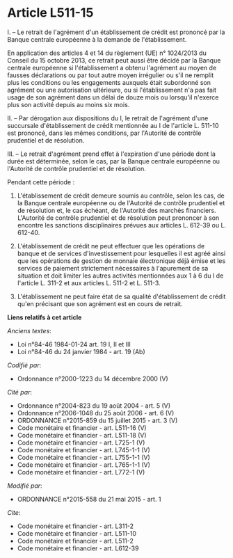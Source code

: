 # Article L511-15

I. – Le retrait de l'agrément d'un établissement de crédit est prononcé par la Banque centrale européenne à la demande de
l'établissement.

En application des articles 4 et 14 du règlement (UE) n° 1024/2013 du Conseil du 15 octobre 2013, ce retrait peut aussi être
décidé par la Banque centrale européenne si l'établissement a obtenu l'agrément au moyen de fausses déclarations ou par tout
autre moyen irrégulier ou s'il ne remplit plus les conditions ou les engagements auxquels était subordonné son agrément ou
une autorisation ultérieure, ou si l'établissement n'a pas fait usage de son agrément dans un délai de douze mois ou
lorsqu'il n'exerce plus son activité depuis au moins six mois.

II. – Par dérogation aux dispositions du I, le retrait de l'agrément d'une succursale d'établissement de crédit mentionnée au
I de l'article L. 511-10 est prononcé, dans les mêmes conditions, par l'Autorité de contrôle prudentiel et de résolution.

III. – Le retrait d'agrément prend effet à l'expiration d'une période dont la durée est déterminée, selon le cas, par la
Banque centrale européenne ou l'Autorité de contrôle prudentiel et de résolution.

Pendant cette période :

1. L'établissement de crédit demeure soumis au contrôle, selon les cas, de la Banque centrale européenne ou de l'Autorité de
contrôle prudentiel et de résolution et, le cas échéant, de l'Autorité des marchés financiers. L'Autorité de contrôle
prudentiel et de résolution peut prononcer à son encontre les sanctions disciplinaires prévues aux articles L. 612-39 ou L.
612-40.

2. L'établissement de crédit ne peut effectuer que les opérations de banque et de services d'investissement pour lesquelles
il est agréé ainsi que les opérations de gestion de monnaie électronique déjà émise et les services de paiement strictement
nécessaires à l'apurement de sa situation et doit limiter les autres activités mentionnées aux 1 à 6 du I de l'article L.
311-2 et aux articles L. 511-2 et L. 511-3.

3. L'établissement ne peut faire état de sa qualité d'établissement de crédit qu'en précisant que son agrément est en cours
de retrait.

**Liens relatifs à cet article**

_Anciens textes_:

  - Loi n°84-46 1984-01-24 art. 19 I, II et III
  - Loi n°84-46 du 24 janvier 1984 - art. 19 (Ab)

_Codifié par_:

  - Ordonnance n°2000-1223 du 14 décembre 2000 (V)

_Cité par_:

  - Ordonnance n°2004-823 du 19 août 2004 - art. 5 (V)
  - Ordonnance n°2006-1048 du 25 août 2006 - art. 6 (V)
  - ORDONNANCE n°2015-859 du 15 juillet 2015 - art. 3 (V)
  - Code monétaire et financier - art. L511-16 (V)
  - Code monétaire et financier - art. L511-18 (V)
  - Code monétaire et financier - art. L725-1 (V)
  - Code monétaire et financier - art. L745-1-1 (V)
  - Code monétaire et financier - art. L755-1-1 (V)
  - Code monétaire et financier - art. L765-1-1 (V)
  - Code monétaire et financier - art. L772-1 (V)

_Modifié par_:

  - ORDONNANCE n°2015-558 du 21 mai 2015 - art. 1

_Cite_:

  - Code monétaire et financier - art. L311-2
  - Code monétaire et financier - art. L511-10
  - Code monétaire et financier - art. L511-2
  - Code monétaire et financier - art. L612-39
